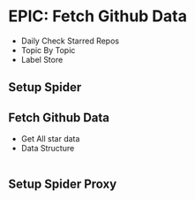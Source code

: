 # EPIC: Fetch Github Data 

- Daily Check Starred Repos
- Topic By Topic
- Label Store

## Setup Spider 

## Fetch Github Data

- Get All star data
- Data Structure

```

```

## Setup Spider Proxy